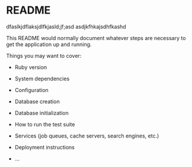 # README

dfaslkjdflaksjdlfkjasld;jf;asd
asdjkfhkajsdhfkashd


This README would normally document whatever steps are necessary to get the
application up and running.

Things you may want to cover:

* Ruby version

* System dependencies

* Configuration

* Database creation

* Database initialization

* How to run the test suite

* Services (job queues, cache servers, search engines, etc.)

* Deployment instructions

* ...
